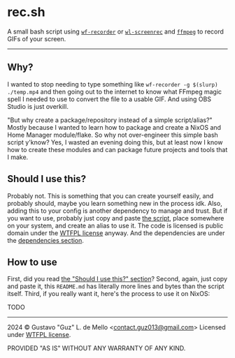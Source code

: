 # rec.sh

A small bash script using [`wf-recorder`](https://github.com/ammen99/wf-recorder) or
[`wl-screenrec`](https://github.com/russelltg/wl-screenrec) and [`ffmpeg`](https://ffmpeg.org)
to record GIFs of your screen.

---

## Why?

I wanted to stop needing to type something like `wf-recorder -g $(slurp) ./temp.mp4`
and then going out to the internet to know what FFmpeg magic spell I needed to use to convert
the file to a usable GIF. And using OBS Studio is just overkill.

"But why create a package/repository instead of a simple script/alias?"
Mostly because I wanted to learn how to package and create a NixOS and Home Manager
module/flake. So why not over-engineer this simple bash script y'know? Yes, I wasted
an evening doing this, but at least now I know how to create these modules and can
package future projects and tools that I make.

## Should I use this?

Probably not. This is something that you can create yourself easily, and probably should,
maybe you learn something new in the process idk. Also, adding this to your config is another
dependency to manage and trust. But if you want to use, probably just copy and paste
[the script](./rec.sh), place somewhere on your system, and create an alias to use it.
The code is licensed is public domain under the [WTFPL license](./LICENSE) anyway. And
the dependencies are under the [dependencies section](#dependencies).

## How to use

First, did you read [the "Should I use this?" section](#should-i-use-this)?
Second, again, just copy and paste it, this <code>README.md</code> has literally more
lines and bytes than the script itself. Third, if you really want it, here's the process
to use it on NixOS:

TODO

---

2024 &copy; Gustavo "Guz" L. de Mello <[contact.guz013@gmail.com](mailto:contact.guz013@gmail.com)>
Licensed under [WTFPL license](./LICENSE).

PROVIDED "AS IS" WITHOUT ANY WARRANTY OF ANY KIND.
